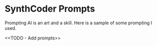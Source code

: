 # SynthCoder Prompts
Prompting AI is an art and a skill.  Here is a sample of some prompting I used.

<<TODO - Add prompts>>
